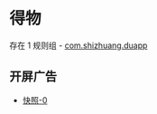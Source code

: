 # 得物

存在 1 规则组 - [com.shizhuang.duapp](/src/apps/com.shizhuang.duapp.ts)

## 开屏广告

- [快照-0](https://gkd-kit.gitee.io/import/12841026)
